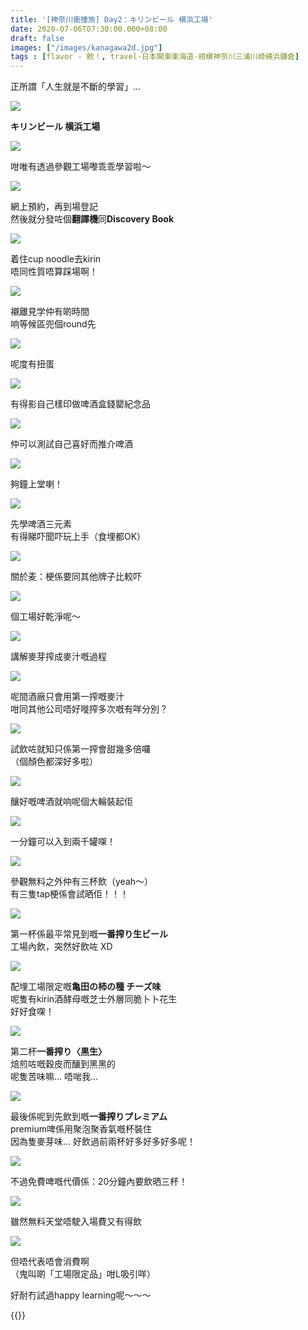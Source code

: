 ```yaml
---
title: '[神奈川衝撞旅] Day2：キリンビール 横浜工場'
date: 2020-07-06T07:30:00.000+08:00
draft: false
images: ["/images/kanagawa2d.jpg"]
tags : [flavor - 飲！, travel-日本関東東海道-相模神奈川三浦川崎横浜鎌倉]
---
```


正所謂「人生就是不斷的學習」...

![](/images/kanagawa2d1.jpg)

**キリンビール 横浜工場**

![](/images/kanagawa2d.jpg)

咁唯有透過參觀工場嚟乖乖學習啦～

![](/images/kanagawa2d2.jpg)

網上預約，再到場登記  
然後就分發咗個**翻譯機**同**Discovery Book**

![](/images/kanagawa2d3.jpg)

着住cup noodle去kirin  
唔同性質唔算踩場啊！  

![](/images/kanagawa2d4.jpg)

襯離見学仲有啲時間  
响等候區兜個round先

![](/images/kanagawa2d5.jpg)

呢度有扭蛋

![](/images/kanagawa2d6.jpg)

有得影自己樣印做啤酒盒錢罌紀念品

![](/images/kanagawa2d7.jpg)

仲可以測試自己喜好而推介啤酒

![](/images/kanagawa2d8.jpg)

夠鐘上堂喇！

![](/images/kanagawa2d9.jpg)

先學啤酒三元素  
有得睇吓聞吓玩上手（食埋都OK）

![](/images/kanagawa2d10.jpg)

關於麦：梗係要同其他牌子比較吓

![](/images/kanagawa2d11.jpg)

個工場好乾淨呢～  

![](/images/kanagawa2d12.jpg)

講解麥芽搾成麥汁嘅過程

![](/images/kanagawa2d13.jpg)

呢間酒廠只會用第一搾嘅麥汁  
咁同其他公司唔好嘥搾多次嘅有咩分別？

![](/images/kanagawa2d14.jpg)

試飲咗就知只係第一搾會甜幾多倍囉  
（個顏色都深好多啦）

![](/images/kanagawa2d15.jpg)

釀好嘅啤酒就响呢個大輪裝起佢

![](/images/kanagawa2d16.jpg)

一分鐘可以入到兩千罐㗎！

![](/images/kanagawa2d17.jpg)

參觀無料之外仲有三杯飲（yeah～）  
有三隻tap梗係會試晒佢！！！

![](/images/kanagawa2d18.jpg)

第一杯係最平常見到嘅**一番搾り生ビール**  
工場內飲，突然好飲咗 XD

![](/images/kanagawa2d19.jpg)

配埋工場限定嘅**亀田の柿の種 チーズ味**  
呢隻有kirin酒酵母嘅芝士外層同脆卜卜花生  
好好食㗎！

![](/images/kanagawa2d20.jpg)

第二杯**一番搾り〈黒生〉**  
焙煎咗嘅穀皮而釀到黑黑的  
呢隻苦味嘛... 唔啱我...  

![](/images/kanagawa2d21.jpg)

最後係呢到先飲到嘅**一番搾りプレミアム**  
premium啤係用聚泡聚香氣嘅杯裝住  
因為隻麥芽味... 好飲過前兩杯好多好多好多呢！  

![](/images/kanagawa2d22.jpg)

不過免費啤嘅代價係：20分鐘內要飲晒三杯！  

![](/images/kanagawa2d23.jpg)

雖然無料天堂唔駛入場費又有得飲

![](/images/kanagawa2d24.jpg)

但唔代表唔會消費啊  
（鬼叫啲「工場限定品」咁L吸引咩）  



好耐冇試過happy learning呢～～～



{{<kanagawa>}}
